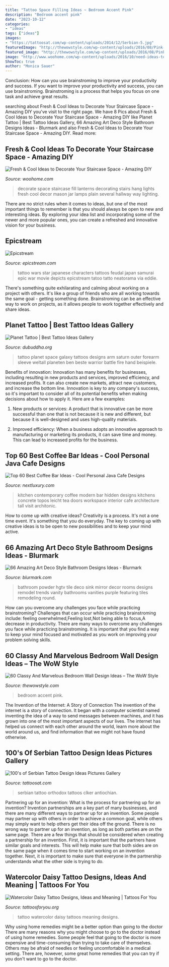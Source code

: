 ```yaml
---
title: "Tattoo Space Filling Ideas ~ Bedroom Accent Pink"
description: "Bedroom accent pink"
date: "2023-10-12"
categories:
- "ideas"
tags: ["ideas"]
images:
- "https://tattoosat.com/wp-content/uploads/2014/12/Serbian-5.jpg"
featuredImage: "http://thewowstyle.com/wp-content/uploads/2016/08/Pink-Bedroom-with-Accent-Wall.jpg"
featured_image: "http://thewowstyle.com/wp-content/uploads/2016/08/Pink-Bedroom-with-Accent-Wall.jpg"
image: "http://www.woohome.com/wp-content/uploads/2016/10/need-ideas-to-decorate-staircase-space-2.jpg"
ShowToc: true
author: "Monica Sauer"
---
```



Conclusion: How can you use brainstroming to improve your productivity and success.
If you want to improve your productivity and success, you can use brainstroming. Brainstroming is a process that helps you focus on one task and achieve great results.

	

		
searching about Fresh &amp; Cool Ideas to Decorate Your Staircase Space - Amazing DIY you've visit to the right page. We have 8 Pics about Fresh &amp; Cool Ideas to Decorate Your Staircase Space - Amazing DIY like Planet Tattoo | Best Tattoo Ideas Gallery, 66 Amazing Art Deco Style Bathroom Designs Ideas - Blurmark and also Fresh &amp; Cool Ideas to Decorate Your Staircase Space - Amazing DIY. Read more:
		
    
## Fresh &amp; Cool Ideas To Decorate Your Staircase Space - Amazing DIY

<img loading=lazy src="http://www.woohome.com/wp-content/uploads/2016/10/need-ideas-to-decorate-staircase-space-2.jpg" onerror="this.onerror=null;this.src='https://tse4.mm.bing.net/th?id=OIP.bVnnQA_aXB8slswObv8cqQHaJ5&amp;pid=15.1';" alt="Fresh &amp; Cool Ideas to Decorate Your Staircase Space - Amazing DIY">

_Source: woohome.com_

>decorate space staircase fill lanterns decorating stairs hang lights fresh cool decor mason jar lamps plain several hallway way lighting. 

	

There are no strict rules when it comes to ideas, but one of the most important things to remember is that you should always be open to new and interesting ideas. By exploring your idea list and incorporating some of the newer and more popular ones, you can create a refreshed and innovative vision for your business.

    
## Epicstream

<img loading=lazy src="http://cdn.epicstream.com/assets/uploads/ckeditor/images/tate.jpg" onerror="this.onerror=null;this.src='https://tse3.mm.bing.net/th?id=OIP.C4233-VuSGv0-wtsGka-6wHaJ4&amp;pid=15.1';" alt="Epicstream">

_Source: epicstream.com_

>tattoo wars star japanese characters tattoos feudal japan samurai epic war movie depicts epicstream tatoo tatto neatorama via eddie. 

	

There's something quite exhilarating and calming about working on a project with others. It's like a group of friends who are all working towards the same goal - getting something done. Brainstroming can be an effective way to work on projects, as it allows people to work together effectively and share ideas.

    
## Planet Tattoo | Best Tattoo Ideas Gallery

<img loading=lazy src="http://www.dubuddha.org/wp-content/uploads/2017/10/Planet-Tattoo-by-Ben-Klishevskiy-728x910.jpg" onerror="this.onerror=null;this.src='https://tse3.mm.bing.net/th?id=OIP.22S5hPfHp6Uq1fw2SlKMWQHaJQ&amp;pid=15.1';" alt="Planet Tattoo | Best Tattoo Ideas Gallery">

_Source: dubuddha.org_

>tattoo planet space galaxy tattoos designs arm saturn outer forearm sleeve weltall planeten ben beste warrior battle fire hand beispiele. 

	

Benefits of innovation:
Innovation has many benefits for businesses, including resulting in new products and services, improved efficiency, and increased profits. It can also create new markets, attract new customers, and increase the bottom line. Innovation is key to any company's success, so it's important to consider all of its potential benefits when making decisions about how to apply it. Here are a few examples:
1. New products or services: A product that is innovative can be more successful than one that is not because it is new and different, but because it is well-designed and uses high-quality materials.

2. Improved efficiency: When a business adopts an innovative approach to manufacturing or marketing its products, it can save time and money. This can lead to increased profits for the business.


    
## Top 60 Best Coffee Bar Ideas - Cool Personal Java Cafe Designs

<img loading=lazy src="http://nextluxury.com/wp-content/uploads/contemporary-coffee-bar-ideas.jpg" onerror="this.onerror=null;this.src='https://tse4.mm.bing.net/th?id=OIP.N5TvclpYuzoJnut4t2fBRgAAAA&amp;pid=15.1';" alt="Top 60 Best Coffee Bar Ideas - Cool Personal Java Cafe Designs">

_Source: nextluxury.com_

>kitchen contemporary coffee modern bar hidden designs kitchens concrete topos leicht tea doors workspace interior cafe architecture tall visit architonic. 

	

How to come up with creative ideas?
Creativity is a process. It's not a one time event. It's something that you do everyday. The key to coming up with creative ideas is to be open to new possibilities and to keep your mind active.

    
## 66 Amazing Art Deco Style Bathroom Designs Ideas - Blurmark

<img loading=lazy src="http://www.blurmark.com/wp-content/uploads/2017/01/Powder-Room-Featuring-a-Black-Tile-Wall-Art-Deco-Style-Bathroom-Design.jpg" onerror="this.onerror=null;this.src='https://tse4.mm.bing.net/th?id=OIP.5ujKASt5w3naZ4Dd9T8uvwHaLH&amp;pid=15.1';" alt="66 Amazing Art Deco Style Bathroom Designs Ideas - Blurmark">

_Source: blurmark.com_

>bathroom powder hgtv tile deco sink mirror decor rooms designs remodel trends vanity bathrooms vanities purple featuring tiles remodeling round. 

	

How can you overcome any challenges you face while practicing brainstroming?
Challenges that can occur while practicing brainstroming include: feeling overwhelmed,Feeling lost,Not being able to focus,A decrease in productivity. There are many ways to overcome any challenges you face while practicing brainstroming. It is important that you find a way to keep your mind focused and motivated as you work on improving your problem solving skills.

    
## 60 Classy And Marvelous Bedroom Wall Design Ideas – The WoW Style

<img loading=lazy src="http://thewowstyle.com/wp-content/uploads/2016/08/Pink-Bedroom-with-Accent-Wall.jpg" onerror="this.onerror=null;this.src='https://tse3.mm.bing.net/th?id=OIP.bzC9vlMW7YmDe8eZzj2fRAHaJ-&amp;pid=15.1';" alt="60 Classy And Marvelous Bedroom Wall Design Ideas – The WoW Style">

_Source: thewowstyle.com_

>bedroom accent pink. 

	

The Invention of the Internet: A Story of Connection
The invention of the internet is a story of connection. It began with a computer scientist named inventing the idea of a way to send messages between machines, and it has grown into one of the most important aspects of our lives. The internet has helped us connect with each other around the world, learn more about the world around us, and find information that we might not have found otherwise.

    
## 100&#039;s Of Serbian Tattoo Design Ideas Pictures Gallery

<img loading=lazy src="https://tattoosat.com/wp-content/uploads/2014/12/Serbian-5.jpg" onerror="this.onerror=null;this.src='https://tse3.mm.bing.net/th?id=OIP.ClLoaXwvOMn3opiCtEF1fgHaLJ&amp;pid=15.1';" alt="100&#039;s of Serbian Tattoo Design Ideas Pictures Gallery">

_Source: tattoosat.com_

>serbian tattoo orthodox tattoos clker antiochian. 

	

Partnering up for an invention: What is the process for partnering up for an invention?
Invention partnerships are a key part of many businesses, and there are many different ways to partner up for an invention. Some people may partner up with others in order to achieve a common goal, while others may simply want to help others get their idea off the ground. There is no wrong way to partner up for an invention, as long as both parties are on the same page.
There are a few things that should be considered when creating a partnership for an invention. First, it is important that the partners have similar goals and interests. This will help make sure that both sides are on the same page when it comes time to start working on an invention together. Next, it is important to make sure that everyone in the partnership understands what the other side is trying to do.

    
## Watercolor Daisy Tattoo Designs, Ideas And Meaning | Tattoos For You

<img loading=lazy src="https://www.tattoosforyou.org/wp-content/uploads/2017/10/Watercolor-Tattoo-Daisy.jpg" onerror="this.onerror=null;this.src='https://tse4.mm.bing.net/th?id=OIP.DoFILPP7nTNxCzU5utQIbwHaJ3&amp;pid=15.1';" alt="Watercolor Daisy Tattoo Designs, Ideas and Meaning | Tattoos For You">

_Source: tattoosforyou.org_

>tattoo watercolor daisy tattoos meaning designs. 

	

Why using home remedies might be a better option than going to the doctor
There are many reasons why you might choose to go to the doctor instead of using home remedies. Some people feel that going to the doctor is more expensive and time-consuming than trying to take care of themselves. Others may be afraid of needles or feeling uncomfortable in a medical setting. There are, however, some great home remedies that you can try if you don't want to go to the doctor.

